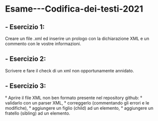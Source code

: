 # Esame---Codifica-dei-testi-2021

## - Esercizio 1:
Creare un file .xml ed inserire un prologo con la dichiarazione XML e un commento con le vostre informazioni.

## - Esercizio 2:
Scrivere e fare il check di un xml non opportunamente annidato.

## - Esercizio 3:
° Aprire il file XML non ben formato presente nel repository github:
° validarlo con un parser XML,
° correggerlo (commentando gli errori e le modifiche),
° aggiungere un figlio (child) ad un elemento,
° aggiungere un fratello (sibling) ad un elemento.
